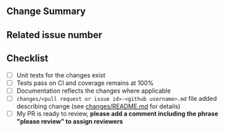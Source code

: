 <!-- Thank you for your contribution! -->
<!-- Unless your change is trivial, please create an issue to discuss the change before creating a PR -->
<!-- See https://pydantic-docs.helpmanual.io/contributing/ for help on Contributing -->
<!-- PLEASE DO **NOT** put issue ids in the PR title! Instead, add a descriptive title and put ids in the body -->

## Change Summary

<!-- Please give a short summary of the changes. -->

## Related issue number

<!-- Are there any issues opened that will be resolved by merging this change? -->
<!-- WARNING: please use "fix #123" style references so the issue is closed when this PR is merged. -->

## Checklist

* [ ] Unit tests for the changes exist
* [ ] Tests pass on CI and coverage remains at 100%
* [ ] Documentation reflects the changes where applicable
* [ ] `changes/<pull request or issue id>-<github username>.md` file added describing change
  (see [changes/README.md](https://github.com/samuelcolvin/pydantic/blob/master/changes/README.md) for details)
* [ ] My PR is ready to review, **please add a comment including the phrase "please review" to assign reviewers**
